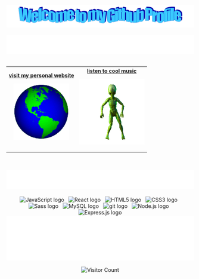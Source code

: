 <!-- "Hero" Header -->
<div align="center">
  <img src="images/welcome.png" style="max-width: 100%;" alt="Welcome to my Github Profile" />
  <br />
  <br />
  <img height="50" alt="My Name is Kiran and I like Coding!" src="images/personal_note.svg" />
  <br />
  <br />

</div>

<!-- Social -->
<table width="100%" align="center">
<tr>
<td align="center">
<a href="https://dhatt.world">
<strong>visit my personal website </strong>
<br />

<p>

<img alt="globe spinning" height="150" src="images/globe.gif">
</a>
</p>

</td>


<td align="center">
<a href="https://open.spotify.com/playlist/4Pw5I84sxFZSZiPDczxEQR?si=1a9574eb49244e45">
<strong>listen to cool music</strong>
<br />


<p>
<img height="175" alt="alien dancing" src="images/alien-dance.gif"> 
</a>
</p>

</td>
</tr>
</table>

<!-- Tech Stack -->
<div align="center">
  <br />
  <br />
  <img height="50" alt="Tech Stack" src="images/tech_stack.svg" />
  <br />
  <br />
    <img src="https://img.shields.io/badge/JavaScript-282C34?logo=javascript&logoColor=F7DF1E" alt="JavaScript logo" title="JavaScript" height="25" />
    &nbsp;
    <img src="https://img.shields.io/badge/React-282C34?logo=react&logoColor=61DAFB" alt="React logo" title="React" height="25" />
    &nbsp;
    <img src="https://img.shields.io/badge/HTML-282C34?logo=html5&logoColor=E34F26" alt="HTML5 logo" title="HTML5" height="25" />
    &nbsp;
    <img src="https://img.shields.io/badge/CSS-282C34?logo=css3&logoColor=1572B6" alt="CSS3 logo" title="CSS" height="25" />
    &nbsp;
    <img src="https://img.shields.io/badge/Sass-282C34?logo=sass&logoColor=CC6699" alt="Sass logo" title="Sass" height="25" />
    &nbsp;
    <img src="https://img.shields.io/badge/MySQL-282C34?logo=mysql&logoColor=3f97ef" alt="MySQL logo" title="MySQL" height="25" />
    &nbsp;
    <img src="https://img.shields.io/badge/git-282C34?logo=git&logoColor=F05032" alt="git logo" title="git" height="25" />
    &nbsp;
    <img src="https://img.shields.io/badge/Node.js-282C34?logo=node.js&logoColor=339933" alt="Node.js logo" title="Node.js" height="25" />
    &nbsp;
    <img src="https://img.shields.io/badge/Express-282C34?logo=express&logoColor=FFFFFF" alt="Express.js logo" title="Express.js" height="25" />
  <br />

</div>

<!-- Footer -->

<div align="center">

<img height="120" alt="Thanks for visiting me" width="100%" src="images/marquee.svg" />
<br />

![Visitor Count](https://profile-counter.glitch.me/kirandhatt/count.svg)